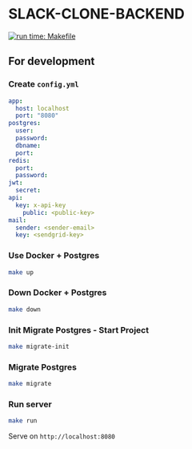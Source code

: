 # SLACK-CLONE-BACKEND

[![run time: Makefile](https://img.shields.io/badge/Run_Time-Makefile-e63946.svg?style=flat-square)](https://github.com/prettier/prettier)

## For development

### Create `config.yml`

```yaml
app:
  host: localhost
  port: "8080"
postgres:
  user:
  password:
  dbname:
  port:
redis:
  port:
  password:
jwt:
  secret:
api:
  key: x-api-key
    public: <public-key>
mail:
  sender: <sender-email>
  key: <sendgrid-key>
```

### Use Docker + Postgres

```sh
make up
```

### Down Docker + Postgres

```sh
make down
```

### Init Migrate Postgres - Start Project

```sh
make migrate-init
```

### Migrate Postgres

```sh
make migrate
```

### Run server

```sh
make run
```

Serve on `http://localhost:8080`
